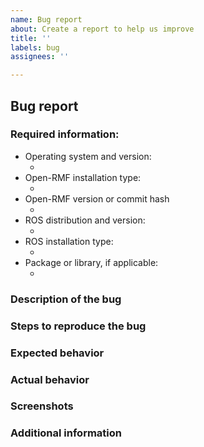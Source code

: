 ```yaml
---
name: Bug report
about: Create a report to help us improve
title: ''
labels: bug
assignees: ''

---
```


<!--
For support requests, please read the Support Guidelines to know where to ask: https://github.com/open-rmf/rmf/wiki/Support-guidelines
For general questions and design discussion, please use the Discussions page: https://github.com/open-rmf/rmf/discussions
Not sure if this is the right repository? Open an issue on https://github.com/open-rmf/rmf
For bug reports, please fill out the information below.
Be as detailed as possible.
-->

## Bug report

### Required information:

- Operating system and version:
  - <!-- OS and version (e.g. Ubuntu 20.04, MacOS 10.17, Windows 10 build 1817) -->
- Open-RMF installation type:
  - <!-- How did you install Open-RMF? From source, from binaries, Docker, etc. Link to a guide if you followed one. -->
- Open-RMF version or commit hash
  - <!-- If from binaries or docker, give the version. If from source, give the output of git rev-parse HEAD or the repos file you use -->
- ROS distribution and version:
  - <!-- State the name of the ROS distribution you are using, and if applicable a patch version -->
- ROS installation type:
  - <!-- How did you install ROS? From source, from binaries, Docker, etc. Link to a guide if you followed one. -->
- Package or library, if applicable:
  - <!-- e.g. velodyne_driver, or N/A -->

### Description of the bug
<!-- Provide a clear and concise description of what the bug is. -->


### Steps to reproduce the bug

<!-- Detailed instructions on how to reliably reproduce the bug, e.g.
1. Launch RMF using `ros2 launch rmf_demos office_demo.launch`
1. Launch rviz using `rviz`
1. Add the traffic visualiser
1. ...
1. See the error displayed

Provide a short, self-contained, correct example: http://sscce.org/
If you include code, do not use a screenshot.
``` Provide code that can be copy-pasted ``` -->


### Expected behavior
<!-- A clear and detailed description of what you expected to happen. -->


### Actual behavior
<!-- A clear and detailed description of what actually happens. -->


### Screenshots
<!-- If applicable, add screenshots to help explain your problem. -->


### Additional information
<!-- Add any other context about the problem here. -->
